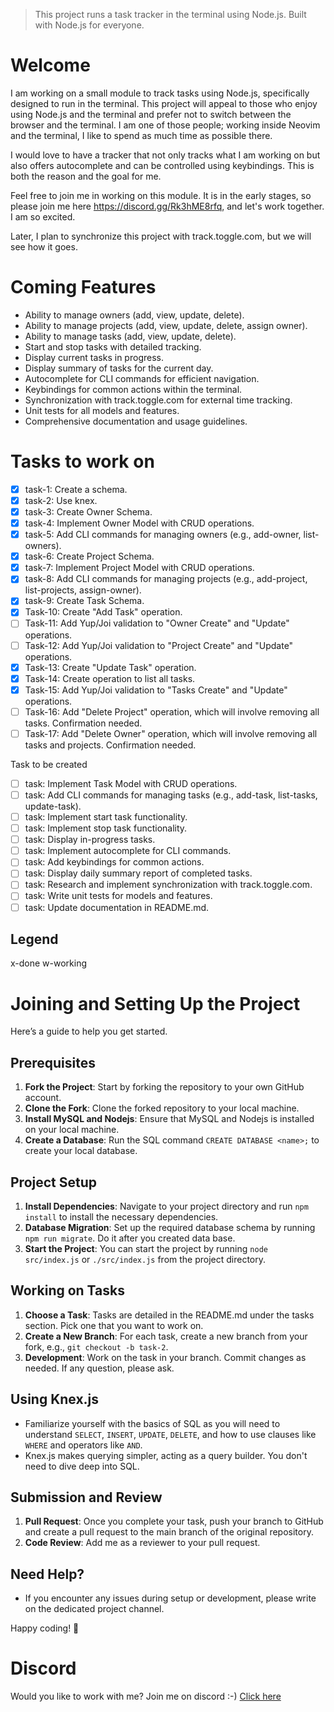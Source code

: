> This project runs a task tracker in the terminal using Node.js. Built with Node.js for everyone.

# Welcome
I am working on a small module to track tasks using Node.js, specifically designed to run in the terminal. This project will appeal to those who enjoy using Node.js and the terminal and prefer not to switch between the browser and the terminal. I am one of those people; working inside Neovim and the terminal, I like to spend as much time as possible there.

I would love to have a tracker that not only tracks what I am working on but also offers autocomplete and can be controlled using keybindings. This is both the reason and the goal for me.

Feel free to join me in working on this module. It is in the early stages, so please join me here  https://discord.gg/Rk3hME8rfq, and let's work together. I am so excited.

Later, I plan to synchronize this project with track.toggle.com, but we will see how it goes.

# Coming Features
- Ability to manage owners (add, view, update, delete).
- Ability to manage projects (add, view, update, delete, assign owner).
- Ability to manage tasks (add, view, update, delete).
- Start and stop tasks with detailed tracking.
- Display current tasks in progress.
- Display summary of tasks for the current day.
- Autocomplete for CLI commands for efficient navigation.
- Keybindings for common actions within the terminal.
- Synchronization with track.toggle.com for external time tracking.
- Unit tests for all models and features.
- Comprehensive documentation and usage guidelines.

# Tasks to work on
- [x] task-1: Create a schema.
- [x] task-2: Use knex.
- [x] task-3: Create Owner Schema.
- [x] task-4: Implement Owner Model with CRUD operations.
- [x] task-5: Add CLI commands for managing owners (e.g., add-owner, list-owners).
- [x] task-6: Create Project Schema.
- [x] task-7: Implement Project Model with CRUD operations.
- [x] task-8: Add CLI commands for managing projects (e.g., add-project, list-projects, assign-owner).
- [x] task-9: Create Task Schema.
- [x] Task-10: Create "Add Task" operation.
- [ ] Task-11: Add Yup/Joi validation to "Owner Create" and "Update" operations.
- [ ] Task-12: Add Yup/Joi validation to "Project Create" and "Update" operations.
- [x] Task-13: Create "Update Task" operation.
- [x] Task-14: Create operation to list all tasks.
- [x] Task-15: Add Yup/Joi validation to "Tasks Create" and "Update" operations.
- [ ] Task-16: Add "Delete Project" operation, which will involve removing all tasks. Confirmation needed.
- [ ] Task-17: Add "Delete Owner" operation, which will involve removing all tasks and projects. Confirmation needed.

Task to be created
- [ ] task: Implement Task Model with CRUD operations.
- [ ] task: Add CLI commands for managing tasks (e.g., add-task, list-tasks, update-task).
- [ ] task: Implement start task functionality.
- [ ] task: Implement stop task functionality.
- [ ] task: Display in-progress tasks.
- [ ] task: Implement autocomplete for CLI commands.
- [ ] task: Add keybindings for common actions.
- [ ] task: Display daily summary report of completed tasks.
- [ ] task: Research and implement synchronization with track.toggle.com.
- [ ] task: Write unit tests for models and features.
- [ ] task: Update documentation in README.md.

## Legend
x-done 
w-working

# Joining and Setting Up the Project

Here’s a guide to help you get started.

## Prerequisites

1. **Fork the Project**: Start by forking the repository to your own GitHub account.
2. **Clone the Fork**: Clone the forked repository to your local machine.
3. **Install MySQL and Nodejs**: Ensure that MySQL and Nodejs is installed on your local machine. 
4. **Create a Database**: Run the SQL command `CREATE DATABASE <name>;` to create your local database.

## Project Setup

1. **Install Dependencies**: Navigate to your project directory and run `npm install` to install the necessary dependencies.
2. **Database Migration**: Set up the required database schema by running `npm run migrate`. Do it after you created data base.
3. **Start the Project**: You can start the project by running `node src/index.js` or `./src/index.js` from the project directory.

## Working on Tasks

1. **Choose a Task**: Tasks are detailed in the README.md under the tasks section. Pick one that you want to work on.
2. **Create a New Branch**: For each task, create a new branch from your fork, e.g., `git checkout -b task-2`.
3. **Development**: Work on the task in your branch. Commit changes as needed. If any question, please ask. 

## Using Knex.js

- Familiarize yourself with the basics of SQL as you will need to understand `SELECT`, `INSERT`, `UPDATE`, `DELETE`, and how to use clauses like `WHERE` and operators like `AND`.
- Knex.js makes querying simpler, acting as a query builder. You don't need to dive deep into SQL.

## Submission and Review

1. **Pull Request**: Once you complete your task, push your branch to GitHub and create a pull request to the main branch of the original repository.
2. **Code Review**: Add me as a reviewer to your pull request.

## Need Help?

- If you encounter any issues during setup or development, please write on the dedicated project channel. 

Happy coding! 🙂


# Discord
Would you like to work with me? Join me on discord :-)
[Click here](https://discord.gg/Rk3hME8rfq)

